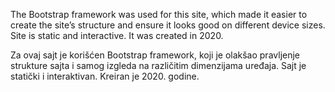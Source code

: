 The Bootstrap framework was used for this site, which made it easier to create the site’s structure and ensure it looks good on different device sizes. Site is static and interactive. It was created in 2020.

Za ovaj sajt je korišćen Bootstrap framework, koji je olakšao pravljenje strukture sajta i samog izgleda na različitim dimenzijama uređaja. Sajt je statički i interaktivan. Kreiran je 2020. godine.
